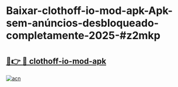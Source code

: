 # Baixar-clothoff-io-mod-apk-Apk-sem-anúncios-desbloqueado-completamente-2025-#z2mkp

# <h2><a href="https://ainizakaria.my?title=clothoff-io-mod-apk&ref=24M">🔗👉 🔴 clothoff-io-mod-apk</a></h2>

[![acn](https://github.com/user-attachments/assets/0f9c940e-d8b0-45ae-aac7-cd30a18b3e1c)](https://ainizakaria.my?title=clothoff-io-mod-apk&ref=24M)

